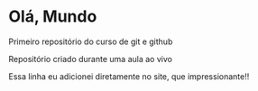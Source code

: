 # Olá, Mundo
 Primeiro repositório do curso de git e github

Repositório criado durante uma aula ao vivo

Essa linha eu adicionei diretamente no site, que impressionante!!

